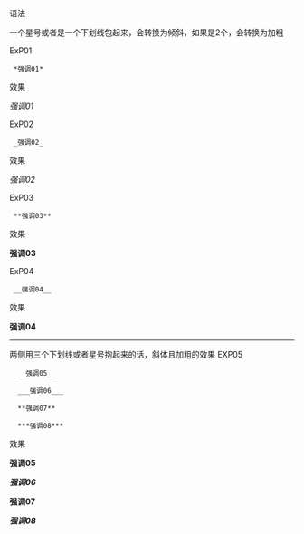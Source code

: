语法

 一个星号或者是一个下划线包起来，会转换为倾斜，如果是2个，会转换为加粗
 
 ExP01
  
`  *强调01*  `
  
 效果
  
  *强调01*
  
 ExP02
  
`  _强调02_  `
  
 效果
  
  _强调02_
  
 ExP03
  
`  **强调03**  `
  
 效果
  
  **强调03**
  
 ExP04
  
`  __强调04__  `
  
 效果
 
  __强调04__
 
---
两侧用三个下划线或者星号抱起来的话，斜体且加粗的效果
EXP05

```
  __强调05__
  
  ___强调06___
  
  **强调07**
  
  ***强调08***
```
效果

  __强调05__
  
  ___强调06___
  
  **强调07**
  
  ***强调08***
